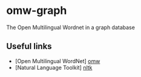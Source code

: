 omw-graph
=========

The Open Multilingual Wordnet in a graph database


Useful links
------------
* [Open Multilingual WordNet] [omw]
* [Natural Language Toolkit] [nltk]

[omw]: http://compling.hss.ntu.edu.sg/omw/ "Open Multilingual WordNet"
[nltk]: http://www.nltk.org/ "Natural Language Toolkit"
